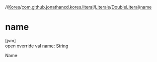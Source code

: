 //[Kores](../../../../index.md)/[com.github.jonathanxd.kores.literal](../../index.md)/[Literals](../index.md)/[DoubleLiteral](index.md)/[name](name.md)

# name

[jvm]\
open override val [name](name.md): [String](https://kotlinlang.org/api/latest/jvm/stdlib/kotlin/-string/index.html)

Name

